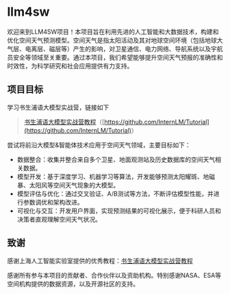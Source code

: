 # llm4sw

欢迎来到LLM4SW项目！本项目旨在利用先进的人工智能和大数据技术，构建和优化空间天气预测模型。空间天气是指太阳活动及其对地球空间环境（包括地球大气层、电离层、磁层等）产生的影响，对卫星通信、电力网络、导航系统以及宇航员安全等领域至关重要。通过本项目，我们希望能够提升空间天气预报的准确性和时效性，为科学研究和社会应用提供有力支持。

## 项目目标

学习书生浦语大模型实战营，链接如下

> [书生浦语大模型实战营教程](https://github.com/InternLM/Tutorial)（<u>[https://github.com/InternLM/Tutorial](https://github.com/InternLM/Tutorial)</u>）

尝试将前沿大模型&智能体技术应用于空间天气领域，主要目标如下：

- 数据整合：收集并整合来自多个卫星、地面观测站及历史数据库的空间天气相关数据。
- 模型开发：基于深度学习、机器学习等算法，开发能够预测太阳耀斑、地磁暴、太阳风等空间天气现象的大模型。
- 模型评估与优化：通过交叉验证、A/B测试等方法，不断评估模型性能，并进行参数调优和架构改进。
- 可视化与交互：开发用户界面，实现预测结果的可视化展示，便于科研人员和决策者直观理解空间天气状况。

## 致谢

感谢上海人工智能实验室提供的优秀教程：[书生浦语大模型实战营教程](https://github.com/InternLM/Tutorial)

感谢所有参与本项目的贡献者、合作伙伴以及资助机构。特别感谢NASA、ESA等空间机构提供的数据资源，以及开源社区的支持。

